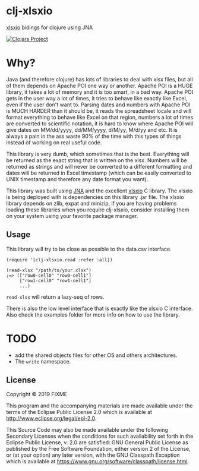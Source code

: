 # clj-xlsxio

[xlsxio](https://github.com/brechtsanders/xlsxio) bidings for clojure using JNA

[![Clojars Project](https://img.shields.io/clojars/v/clj-xlsxio.svg)](https://clojars.org/clj-xlsxio)

# Why?

Java (and therefore clojure) has lots of libraries to deal with xlsx files, but all of them depends on Apache POI one way or another.
Apache POI is a HUGE library, it takes a lot of memory and it is too smart, in a bad way.
Apache POI gets in the user way a lot of times, it tries to behave like exactly like Excel, even if the user don't want to.
Parsing dates and numbers with Apache POI is MUCH HARDER than it should be, it reads the spreadsheet locale and will format everything
to behave like Excel on that region, numbers a lot of times are converted to scientific notation, it is hard to know where Apache POI will give dates on MM/dd/yyyy, dd/MM/yyyy, d/M/yy, M/d/yy and etc.
It is always a pain in the ass waste 90% of the time with this types of things instead of working on real useful code.

This library is very dumb, which sometimes that is the best.
Everything will be returned as the exact string that is written on the xlsx.
Numbers will be returned as strings and will never be converted to a different formatting and dates will be
returned in Excel timestamp (which can be easily converted to UNIX timestamp and therefore any date format you want).

This library was built using [JNA](https://github.com/java-native-access/jna) and the
excellent [xlsxio](https://github.com/brechtsanders/xlsxio) C library.
The xlsxio is being deployed with is dependencies on this library .jar file.
The xlsxio library depends on zlib, expat and minizip, if you are having problems loading these libraries when you require clj-xlsxio,
consider installing them on your system using your favorite package manager.

## Usage

This library will try to be close as possible to the data.csv interface.

```clojrue
(require '[clj-xlsxio.read :refer :all])

(read-xlsx "/path/to/your.xlsx")
;=> (["row0-cell0" "row0-cell1"] 
     ["row1-cell0" "row1-cell1"]
     ...)
```

`read-xlsx` will return a lazy-seq of rows.

There is also the low level interface that is exactly like the xlsxio C interface.
Also check the examples folder for more info on how to use the library.

# TODO
* add the shared objects files for other OS and others architectures.
* The `write` namespace.

## License

Copyright © 2019 FIXME

This program and the accompanying materials are made available under the
terms of the Eclipse Public License 2.0 which is available at
http://www.eclipse.org/legal/epl-2.0.

This Source Code may also be made available under the following Secondary
Licenses when the conditions for such availability set forth in the Eclipse
Public License, v. 2.0 are satisfied: GNU General Public License as published by
the Free Software Foundation, either version 2 of the License, or (at your
option) any later version, with the GNU Classpath Exception which is available
at https://www.gnu.org/software/classpath/license.html.
